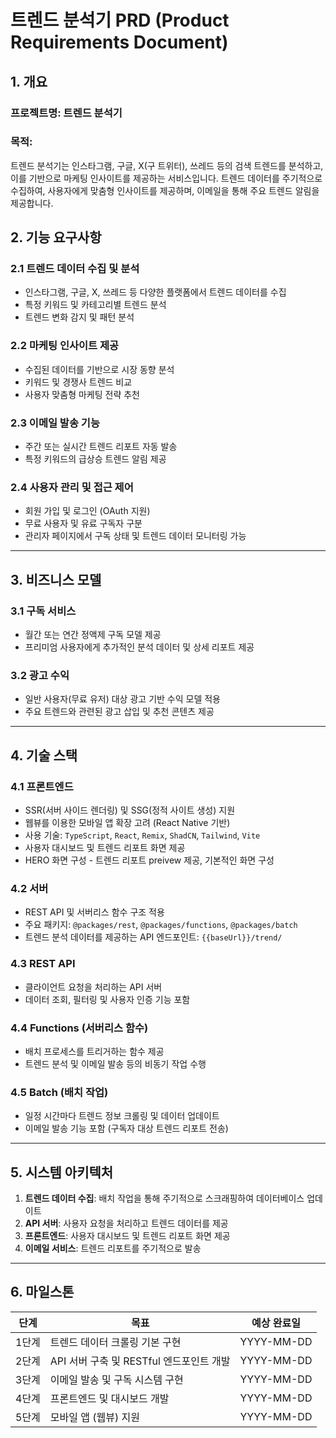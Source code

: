 # 트렌드 분석기 PRD (Product Requirements Document)

## 1. 개요

### **프로젝트명:** 트렌드 분석기

### **목적:**

트렌드 분석기는 인스타그램, 구글, X(구 트위터), 쓰레드 등의 검색 트렌드를 분석하고, 이를 기반으로 마케팅 인사이트를 제공하는 서비스입니다. 트렌드 데이터를 주기적으로 수집하여, 사용자에게 맞춤형 인사이트를 제공하며, 이메일을 통해 주요 트렌드 알림을 제공합니다.

## 2. 기능 요구사항

### **2.1 트렌드 데이터 수집 및 분석**

- 인스타그램, 구글, X, 쓰레드 등 다양한 플랫폼에서 트렌드 데이터를 수집
- 특정 키워드 및 카테고리별 트렌드 분석
- 트렌드 변화 감지 및 패턴 분석

### **2.2 마케팅 인사이트 제공**

- 수집된 데이터를 기반으로 시장 동향 분석
- 키워드 및 경쟁사 트렌드 비교
- 사용자 맞춤형 마케팅 전략 추천

### **2.3 이메일 발송 기능**

- 주간 또는 실시간 트렌드 리포트 자동 발송
- 특정 키워드의 급상승 트렌드 알림 제공

### **2.4 사용자 관리 및 접근 제어**

- 회원 가입 및 로그인 (OAuth 지원)
- 무료 사용자 및 유료 구독자 구분
- 관리자 페이지에서 구독 상태 및 트렌드 데이터 모니터링 가능

---

## 3. 비즈니스 모델

### **3.1 구독 서비스**

- 월간 또는 연간 정액제 구독 모델 제공
- 프리미엄 사용자에게 추가적인 분석 데이터 및 상세 리포트 제공

### **3.2 광고 수익**

- 일반 사용자(무료 유저) 대상 광고 기반 수익 모델 적용
- 주요 트렌드와 관련된 광고 삽입 및 추천 콘텐츠 제공

---

## 4. 기술 스택

### **4.1 프론트엔드**

- SSR(서버 사이드 렌더링) 및 SSG(정적 사이트 생성) 지원
- 웹뷰를 이용한 모바일 앱 확장 고려 (React Native 기반)
- 사용 기술: `TypeScript`, `React`, `Remix`, `ShadCN`, `Tailwind`, `Vite`
- 사용자 대시보드 및 트렌드 리포트 화면 제공
- HERO 화면 구성 - 트렌드 리포트 preivew 제공, 기본적인 화면 구성

### **4.2 서버**

- REST API 및 서버리스 함수 구조 적용
- 주요 패키지: `@packages/rest`, `@packages/functions`, `@packages/batch`
- 트렌드 분석 데이터를 제공하는 API 엔드포인트: `{{baseUrl}}/trend/`

### **4.3 REST API**

- 클라이언트 요청을 처리하는 API 서버
- 데이터 조회, 필터링 및 사용자 인증 기능 포함

### **4.4 Functions (서버리스 함수)**

- 배치 프로세스를 트리거하는 함수 제공
- 트렌드 분석 및 이메일 발송 등의 비동기 작업 수행

### **4.5 Batch (배치 작업)**

- 일정 시간마다 트렌드 정보 크롤링 및 데이터 업데이트
- 이메일 발송 기능 포함 (구독자 대상 트렌드 리포트 전송)

---

## 5. 시스템 아키텍처

1. **트렌드 데이터 수집**: 배치 작업을 통해 주기적으로 스크래핑하여 데이터베이스 업데이트
2. **API 서버**: 사용자 요청을 처리하고 트렌드 데이터를 제공
3. **프론트엔드**: 사용자 대시보드 및 트렌드 리포트 화면 제공
4. **이메일 서비스**: 트렌드 리포트를 주기적으로 발송

---

## 6. 마일스톤

| 단계  | 목표                                     | 예상 완료일 |
| ----- | ---------------------------------------- | ----------- |
| 1단계 | 트렌드 데이터 크롤링 기본 구현           | YYYY-MM-DD  |
| 2단계 | API 서버 구축 및 RESTful 엔드포인트 개발 | YYYY-MM-DD  |
| 3단계 | 이메일 발송 및 구독 시스템 구현          | YYYY-MM-DD  |
| 4단계 | 프론트엔드 및 대시보드 개발              | YYYY-MM-DD  |
| 5단계 | 모바일 앱 (웹뷰) 지원                    | YYYY-MM-DD  |
